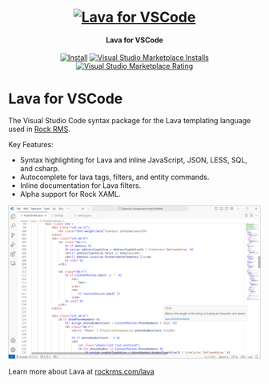 <h1 align="center">
  <br>
  <a href="https://marketplace.visualstudio.com/items?itemName=TriumphTech.language-lava"><img src="https://raw.githubusercontent.com/Triumph-Tech/vscode-lava-syntax/master/images/hub-banner.jpg" alt="Lava for VSCode"></a>
</h1>
<h4 align="center">Lava for VSCode</h4>

<p align="center">
    <a href="https://marketplace.visualstudio.com/items?itemName=TriumphTech.language-lava">
    <img alt="Install" src="https://img.shields.io/badge/vscode-install-blue.svg?style=popout-square"></a>
    <a href="https://marketplace.visualstudio.com/items?itemName=TriumphTech.language-lava">
    <img alt="Visual Studio Marketplace Installs" src="https://img.shields.io/visual-studio-marketplace/d/TriumphTech.language-lava?style=flat-square"></a>
    <a href="https://marketplace.visualstudio.com/items?itemName=TriumphTech.language-lava">
    <img alt="Visual Studio Marketplace Rating" src="https://img.shields.io/visual-studio-marketplace/r/TriumphTech.language-lava?style=flat-square">
    </a>
</p>


# Lava for VSCode

The Visual Studio Code syntax package for the Lava templating language used in [Rock RMS](https://www.rockrms.com).

Key Features:
- Syntax highlighting for Lava and inline JavaScript, JSON, LESS, SQL, and csharp.
- Autocomplete for lava tags, filters, and entity commands.
- Inline documentation for Lava filters.
- Alpha support for Rock XAML.

![Sample](https://raw.githubusercontent.com/Triumph-Tech/vscode-lava-syntax/master/images/sample.png)

Learn more about Lava at [rockrms.com/lava](https://community.rockrms.com/lava)
